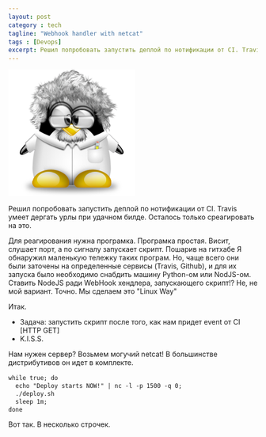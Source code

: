 ```yaml
---
layout: post
category : tech
tagline: "Webhook handler with netcat"
tags : [Devops]
excerpt: Решил попробовать запустить деплой по нотификации от CI. Travis умеет дергать урлы при удачном билде. Осталось только среагировать на это.
---
```

 ![Cookie Monster](/images/tux.png)

Решил попробовать запустить деплой по нотификации от CI. Travis умеет дергать урлы при удачном билде. Осталось только среагировать на это.
 
Для реагирования нужна програмка. Програмка простая. Висит, слушает порт, а по сигналу запускает скрипт.
Пошарив на гитхабе Я обнаружил маленькую тележку таких програм. Но, чаще всего они были заточены на определенные сервисы (Travis, Github), и для их запуска
было необходимо снабдить машину Python-ом или NodJS-ом.
Ставить NodeJS ради WebHook хендлера, запускающего скрипт!? Не, не мой вариант. Точно. Мы сделаем это "Linux Way"
 
Итак.

* Задача: запустить скрипт после того, как нам придет event от CI [HTTP GET]
* K.I.S.S.
 
Нам нужен сервер? Возьмем могучий netcat! В большинстве дистрибутивов он идет в комплекте.
 
```
while true; do
  echo "Deploy starts NOW!" | nc -l -p 1500 -q 0;
  ./deploy.sh
  sleep 1m;
done 
```
 
Вот так. В несколько строчек.